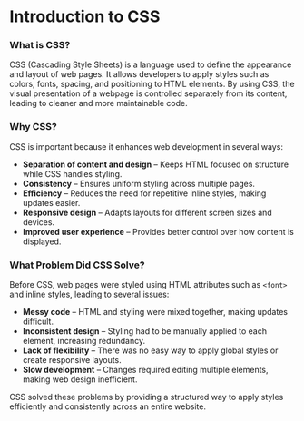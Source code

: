 # Introduction to CSS

### What is CSS?
CSS (Cascading Style Sheets) is a language used to define the appearance and layout of web pages. It allows developers to apply styles such as colors, fonts, spacing, and positioning to HTML elements. By using CSS, the visual presentation of a webpage is controlled separately from its content, leading to cleaner and more maintainable code.

### Why CSS?
CSS is important because it enhances web development in several ways:

- **Separation of content and design** – Keeps HTML focused on structure while CSS handles styling.
- **Consistency** – Ensures uniform styling across multiple pages.
- **Efficiency** – Reduces the need for repetitive inline styles, making updates easier.
- **Responsive design** – Adapts layouts for different screen sizes and devices.
- **Improved user experience** – Provides better control over how content is displayed.

### What Problem Did CSS Solve?
Before CSS, web pages were styled using HTML attributes such as `<font>` and inline styles, leading to several issues:

- **Messy code** – HTML and styling were mixed together, making updates difficult.
- **Inconsistent design** – Styling had to be manually applied to each element, increasing redundancy.
- **Lack of flexibility** – There was no easy way to apply global styles or create responsive layouts.
- **Slow development** – Changes required editing multiple elements, making web design inefficient.

CSS solved these problems by providing a structured way to apply styles efficiently and consistently across an entire website.